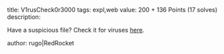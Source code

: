 title: V1rusCheck0r3000
tags: expl,web
value: 200 + 136 Points (17 solves)
description: 
          <p><p>Have a suspicious file? Check it for viruses <a href="http://viruscheckor.rumble.host">here</a>.</p>
<p>author: rugo|RedRocket</p></p>

          